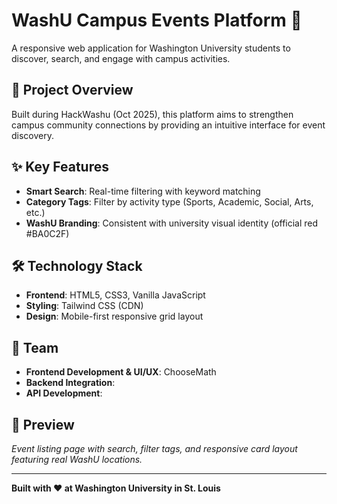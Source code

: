 # WashU Campus Events Platform 🐻

A responsive web application for Washington University students to discover, search, and engage with campus activities.

## 🎯 Project Overview
Built during HackWashu (Oct 2025), this platform aims to strengthen campus community connections by providing an intuitive interface for event discovery.

## ✨ Key Features
- **Smart Search**: Real-time filtering with keyword matching
- **Category Tags**: Filter by activity type (Sports, Academic, Social, Arts, etc.)
- **WashU Branding**: Consistent with university visual identity (official red #BA0C2F)

## 🛠️ Technology Stack
- **Frontend**: HTML5, CSS3, Vanilla JavaScript
- **Styling**: Tailwind CSS (CDN)
- **Design**: Mobile-first responsive grid layout

## 👥 Team
- **Frontend Development & UI/UX**: ChooseMath
- **Backend Integration**: 
- **API Development**: 

## 📸 Preview
*Event listing page with search, filter tags, and responsive card layout featuring real WashU locations.*

---

**Built with ❤️ at Washington University in St. Louis**
